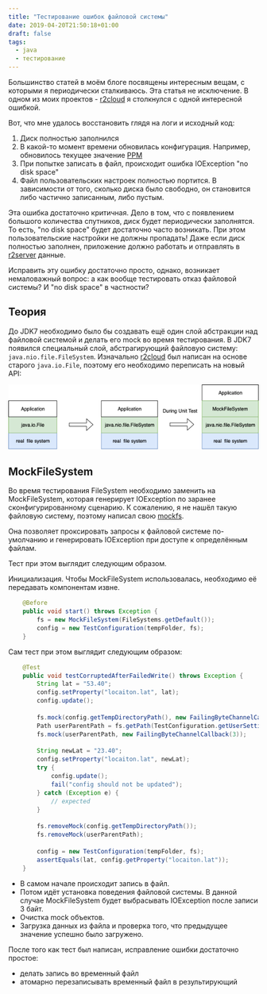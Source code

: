 ```yaml
---
title: "Тестирование ошибок файловой системы"
date: 2019-04-20T21:50:18+01:00
draft: false
tags:
  - java
  - тестирование
---
```

Большинство статей в моём блоге посвящены интересным вещам, с которыми я периодически сталкиваюсь. Эта статья не исключение. В одном из моих проектов - [r2cloud](http://github.com/dernasherbrezon/r2cloud) я столкнулся с одной интересной ошибкой.

Вот, что мне удалось восстановить глядя на логи и исходный код:

 1. Диск полностью заполнился
 2. В какой-то момент времени обновилась конфигурация. Например, обновилось текущее значение [PPM](https://davidnelson.me/?p=371)
 3. При попытке записать в файл, происходит ошибка IOException "no disk space"
 4. Файл пользовательских настроек полностью портится. В зависимости от того, сколько диска было свободно, он становится либо частично записанным, либо пустым. 

Эта ошибка достаточно критичная. Дело в том, что с появлением большого количества спутников, диск будет периодически заполнятся. То есть, "no disk space" будет достаточно часто возникать. При этом пользовательские настройки не должны пропадать! Даже если диск полностью заполнен, приложение должно работать и отправлять в [r2server](https://r2server.com) данные.

Исправить эту ошибку достаточно просто, однако, возникает немаловажный вопрос: а как вообще тестировать отказ файловой системы? И "no disk space" в частности?

## Теория

До JDK7 необходимо было бы создавать ещё один слой абстракции над файловой системой и делать его mock во время тестирования. В JDK7 появился специальный слой, абстрагирующий файловую систему: ```java.nio.file.FileSystem```. Изначально [r2cloud](http://github.com/dernasherbrezon/r2cloud) был написан на основе старого ```java.io.File```, поэтому его необходимо переписать на новый API:

![](/img/test-fs-failures/api.png)

## MockFileSystem

Во время тестирования FileSystem необходимо заменить на MockFileSystem, которая генерирует IOException по заранее сконфигурированному сценарию. К сожалению, я не нашёл такую файловую систему, поэтому написал свою [mockfs](http://github.com/dernasherbrezon/mockfs).

Она позволяет проксировать запросы к файловой системе по-умолчанию и генерировать IOException при доступе к определённым файлам. 

Тест при этом выглядит следующим образом.

Инициализация. Чтобы MockFileSystem использовалась, необходимо её передавать компонентам извне.

```java
	@Before
	public void start() throws Exception {
		fs = new MockFileSystem(FileSystems.getDefault());
		config = new TestConfiguration(tempFolder, fs);
	}
``` 

Сам тест при этом выглядит следующим образом:

```java
	@Test
	public void testCorruptedAfterFailedWrite() throws Exception {
		String lat = "53.40";
		config.setProperty("locaiton.lat", lat);
		config.update();

		fs.mock(config.getTempDirectoryPath(), new FailingByteChannelCallback(3));
		Path userParentPath = fs.getPath(TestConfiguration.getUserSettingsLocation(tempFolder)).getParent();
		fs.mock(userParentPath, new FailingByteChannelCallback(3));

		String newLat = "23.40";
		config.setProperty("locaiton.lat", newLat);
		try {
			config.update();
			fail("config should not be updated");
		} catch (Exception e) {
			// expected
		}
		
		fs.removeMock(config.getTempDirectoryPath());
		fs.removeMock(userParentPath);

		config = new TestConfiguration(tempFolder, fs);
		assertEquals(lat, config.getProperty("locaiton.lat"));
	}
```

 * В самом начале происходит запись в файл.
 * Потом идёт установка поведения файловой системы. В данной случае MockFileSystem будет выбрасывать IOException после записи 3 байт.
 * Очистка mock объектов.
 * Загрузка данных из файла и проверка того, что предыдущее значение успешно было загружено.
 
После того как тест был написан, исправление ошибки достаточно простое: 

 * делать запись во временный файл 
 * атомарно перезаписывать временный файл в результирующий
 
